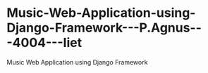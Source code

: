 # Music-Web-Application-using-Django-Framework---P.Agnus---4004---Iiet
Music Web Application using Django Framework

